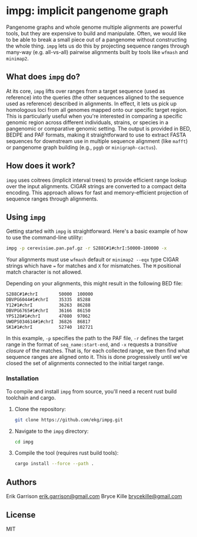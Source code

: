 # impg: implicit pangenome graph

Pangenome graphs and whole genome multiple alignments are powerful tools, but they are expensive to build and manipulate.
Often, we would like to be able to break a small piece out of a pangenome without constructing the whole thing.
`impg` lets us do this by projecting sequence ranges through many-way (e.g. all-vs-all) pairwise alignments built by tools like `wfmash` and `minimap2`.

## What does `impg` do?

At its core, `impg` lifts over ranges from a target sequence (used as reference) into the queries (the other sequences aligned to the sequence used as reference) described in alignments.
In effect, it lets us pick up homologous loci from all genomes mapped onto our specific target region.
This is particularly useful when you're interested in comparing a specific genomic region across different individuals, strains, or species in a pangenomic or comparative genomic setting.
The output is provided in BED, BEDPE and PAF formats, making it straightforward to use to extract FASTA sequences for downstream use in multiple sequence alignment (like `mafft`) or pangenome graph building (e.g., `pggb` or `minigraph-cactus`).

## How does it work?

`impg` uses coitrees (implicit interval trees) to provide efficient range lookup over the input alignments.
CIGAR strings are converted to a compact delta encoding.
This approach allows for fast and memory-efficient projection of sequence ranges through alignments.

## Using `impg`

Getting started with `impg` is straightforward. Here's a basic example of how to use the command-line utility:

```bash
impg -p cerevisiae.pan.paf.gz -r S288C#1#chrI:50000-100000 -x
```

Your alignments must use `wfmash` default or `minimap2 --eqx` type CIGAR strings which have `=` for matches and `X` for mismatches. The `M` positional match character is not allowed.

Depending on your alignments, this might result in the following BED file:

```txt
S288C#1#chrI        50000  100000
DBVPG6044#1#chrI    35335  85288
Y12#1#chrI          36263  86288
DBVPG6765#1#chrI    36166  86150
YPS128#1#chrI       47080  97062
UWOPS034614#1#chrI  36826  86817
SK1#1#chrI          52740  102721
```

In this example, `-p` specifies the path to the PAF file, `-r` defines the target range in the format of `seq_name:start-end`, and `-x` requests a *transitive closure* of the matches.
That is, for each collected range, we then find what sequence ranges are aligned onto it.
This is done progressively until we've closed the set of alignments connected to the initial target range.

### Installation

To compile and install `impg` from source, you'll need a recent rust build toolchain and cargo.

1. Clone the repository:
   ```bash
   git clone https://github.com/ekg/impg.git
   ```
2. Navigate to the `impg` directory:
   ```bash
   cd impg
   ```
3. Compile the tool (requires rust build tools):
   ```bash
   cargo install --force --path .
   ```

## Authors

Erik Garrison <erik.garrison@gmail.com>
Bryce Kille <brycekille@gmail.com>

## License

MIT
